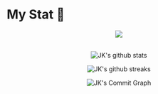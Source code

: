 # My Stat 👋

<div align='center'>
  <a href="https://opgc.me/#/users/dumdummy" target="_blank"><img src="https://api.opgc.me/githubs/users/dumdummy/tag/?theme=basic" /></a><br><br>
  
![JK's github stats](https://github-readme-stats.vercel.app/api?username=dumdummy&count_private=true&show_icons=true&theme=algolia)

![JK's github streaks](https://github-readme-streak-stats.herokuapp.com/?user=dumdummy&stroke=ffffff&background=050F2C&ring=0194DD&fire=0194DD&currStreakNum=ffffff&currStreakLabel=0194DD&sideNums=ffffff&sideLabels=ffffff&dates=ffffff)

![JK's Commit Graph](https://activity-graph.herokuapp.com/graph?username=dumdummy&bg_color=050F2C&color=ffffff&line=0194DD&point=ffffff&area_color=1c1917&area=true&custom_title=%20David%20Lee%20Commits%20Graph)
</div>
